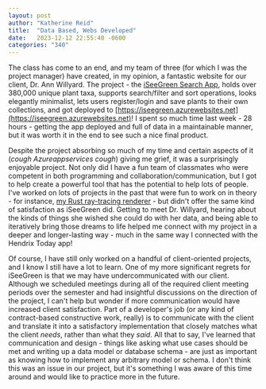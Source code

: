 ```yaml
---
layout: post
author: "Katherine Reid"
title:  "Data Based, Webs Developed"
date:   2023-12-12 22:55:40 -0600
categories: "340"
---
```

The class has come to an end, and my team of three (for which I was the project manager) have created, in my opinion, a fantastic website for our client, Dr. Ann Willyard. The project - the [iSeeGreen Search App](https://github.com/reidst/csci340-iseegreen), holds over 380,000 unique plant taxa, supports search/filter and sort operations, looks elegantly minimalist, lets users register/login and save plants to their own collections, and got deployed to [https://iseegreen.azurewebsites.net](https://iseegreen.azurewebsites.net)! I spent so much time last week - 28 hours - getting the app deployed and full of data in a maintainable manner, but it was worth it in the end to see such a nice final product.

Despite the project absorbing so much of my time and certain aspects of it (_*cough* Azureappservices *cough*_) giving me grief, it was a surprisingly enjoyable project. Not only did I have a fun team of classmates who were competent in both programming and collaboration/communication, but I got to help create a powerful tool that has the potential to help lots of people. I've worked on lots of projects in the past that were fun to work on in theory - for instance, [my Rust ray-tracing renderer](https://github.com/reidst/rtc-rust) - but didn't offer the same kind of satisfaction as iSeeGreen did. Getting to meet Dr. Willyard, hearing about the kinds of things she wished she could do with her data, and being able to iteratively bring those dreams to life helped me connect with my project in a deeper and longer-lasting way - much in the same way I connected with the Hendrix Today app!

Of course, I have still only worked on a handful of client-oriented projects, and I know I still have a lot to learn. One of my more significant regrets for iSeeGreen is that we may have undercommunicated with our client. Although we scheduled meetings during all of the required client meeting periods over the semester and had insightful discussions on the direction of the project, I can't help but wonder if more communication would have increased client satisfaction. Part of a developer's job (or any kind of contract-based constructive work, really) is to communicate with the client and translate it into a satisfactory implementation that closely matches what the client _needs_, rather than what they _said_. All that to say, I've learned that communication and design - things like asking what use cases should be met and writing up a data model or database schema - are just as important as knowing how to implement any arbitrary model or schema. I don't think this was an issue in our project, but it's something I was aware of this time around and would like to practice more in the future.
